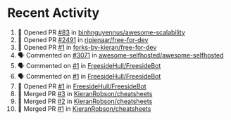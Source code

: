 # Recent Activity 

<!--START_SECTION:activity-->
1. 💪 Opened PR [#83](https://github.com/binhnguyennus/awesome-scalability/pull/83) in [binhnguyennus/awesome-scalability](https://github.com/binhnguyennus/awesome-scalability)
2. 💪 Opened PR [#2491](https://github.com/ripienaar/free-for-dev/pull/2491) in [ripienaar/free-for-dev](https://github.com/ripienaar/free-for-dev)
3. 💪 Opened PR [#1](https://github.com/forks-by-kieran/free-for-dev/pull/1) in [forks-by-kieran/free-for-dev](https://github.com/forks-by-kieran/free-for-dev)
4. 🗣 Commented on [#3071](https://github.com/awesome-selfhosted/awesome-selfhosted/issues/3071) in [awesome-selfhosted/awesome-selfhosted](https://github.com/awesome-selfhosted/awesome-selfhosted)
5. 🗣 Commented on [#1](https://github.com/FreesideHull/FreesideBot/issues/1) in [FreesideHull/FreesideBot](https://github.com/FreesideHull/FreesideBot)
6. 🗣 Commented on [#1](https://github.com/FreesideHull/FreesideBot/issues/1) in [FreesideHull/FreesideBot](https://github.com/FreesideHull/FreesideBot)
7. 💪 Opened PR [#1](https://github.com/FreesideHull/FreesideBot/pull/1) in [FreesideHull/FreesideBot](https://github.com/FreesideHull/FreesideBot)
8. 🎉 Merged PR [#3](https://github.com/KieranRobson/cheatsheets/pull/3) in [KieranRobson/cheatsheets](https://github.com/KieranRobson/cheatsheets)
9. 🎉 Merged PR [#2](https://github.com/KieranRobson/cheatsheets/pull/2) in [KieranRobson/cheatsheets](https://github.com/KieranRobson/cheatsheets)
10. 🎉 Merged PR [#1](https://github.com/KieranRobson/cheatsheets/pull/1) in [KieranRobson/cheatsheets](https://github.com/KieranRobson/cheatsheets)
<!--END_SECTION:activity-->
